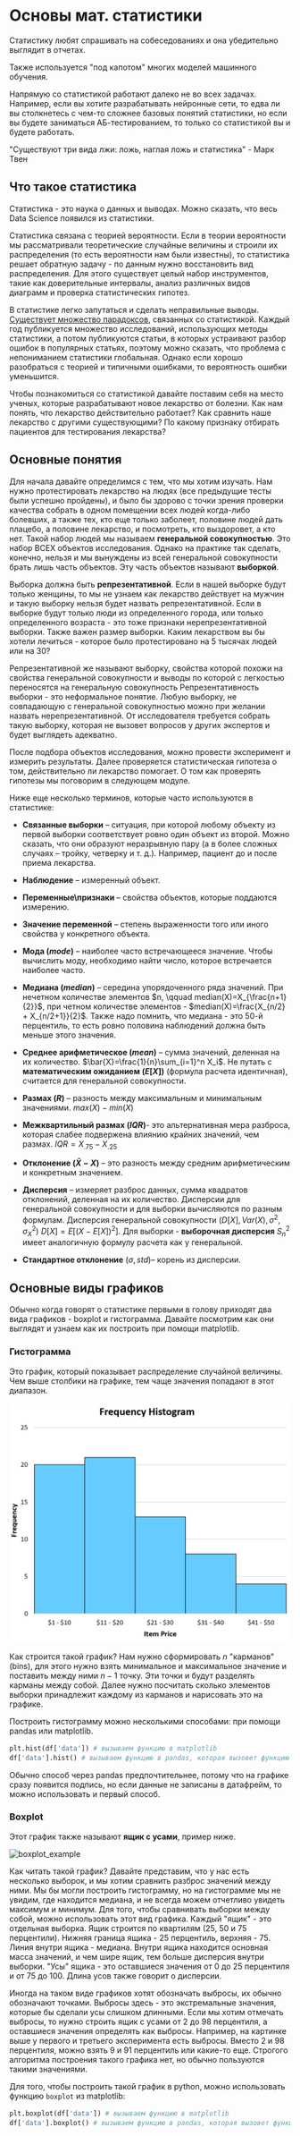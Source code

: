 # Основы мат. статистики

Статистику любят спрашивать на собеседованиях и она убедительно выглядит в отчетах.

Также используется "под капотом" многих моделей машинного обучения.

Напрямую со статистикой работают далеко не во всех задачах. Например, если вы хотите разрабатывать нейронные сети, то едва ли вы столкнетесь с чем-то сложнее базовых понятий статистики, но если вы будете заниматься АБ-тестированием, то только со статистикой вы и будете работать.

"Существуют три вида лжи: ложь, наглая ложь и статистика" - Марк Твен

## Что такое статистика

Статистика - это наука о данных и выводах. Можно сказать, что весь Data Science появился из статистики.

Статистика связана с теорией вероятности. Если в теории вероятности мы рассматривали теоретические случайные величины и строили их распределения (то есть вероятности нам были известны), то статистика решает обратную задачу - по данным нужно восстановить вид распределения. Для этого существует целый набор инструментов, такие как доверительные интервалы, анализ различных видов диаграмм и проверка статистических гипотез.

В статистике легко запутаться и сделать неправильные выводы. [Существует множество парадоксов](https://habr.com/ru/company/otus/blog/555980/), связанных со статистикой. Каждый год публикуется множество исследований, использующих методы статистики, а потом публикуются статьи, в которых устраивают разбор ошибок в популярных статьях, поэтому можно сказать, что проблема с непониманием статистики глобальная. Однако если хорошо разобраться с теорией и типичными ошибками, то вероятность ошибки уменьшится.

Чтобы познакомиться со статистикой давайте поставим себя на место ученых, которые разрабатывают новое лекарство от болезни. Как нам понять, что лекарство действительно работает? Как сравнить наше лекарство с другими существующими? По какому признаку отбирать пациентов для тестирования лекарства?

## Основные понятия

Для начала давайте определимся с тем, что мы хотим изучать. Нам нужно протестировать лекарство на людях (все предыдущие тесты были успешно пройдены), и было бы здорово с точки зрения проверки качества собрать в одном помещении всех людей когда-либо болевших, а также тех, кто еще только заболеет, половине людей дать плацебо, а половине лекарство, и посмотреть, кто выздоровет, а кто нет. Такой набор людей мы называем **генеральной совокупностью**. Это набор ВСЕХ объектов исследования. Однако на практике так сделать, конечно, нельзя и мы вынуждены из всей генеральной совокупности брать лишь часть объектов. Эту часть объектов называют **выборкой**.

Выборка должна быть **репрезентативной**. Если в нашей выборке будут только женщины, то мы не узнаем как лекарство действует на мужчин и такую выборку нельзя будет назвать репрезентативной. Если в выборке будут только люди из определенного города, или только определенного возраста - это тоже признаки нерепрезентативной выборки. Также важен размер выборки. Каким лекарством вы бы хотели лечиться - которое было протестировано на 5 тысячах людей или на 30?

Репрезентативной же называют выборку, свойства которой похожи на свойства генеральной совокупности и выводы по которой с легкостью переносятся на генеральную совокупность Репрезентативность выборки - это неформальное понятие.  Любую выборку, не совпадающую с генеральной совокупностью можно при желании назвать нерепрезентативной. От исследователя требуется собрать такую выборку, которая не вызовет вопросов у других экспертов и будет выглядеть адекватно.

После подбора объектов исследования, можно провести эксперимент и измерить результаты. Далее проверяется статистическая гипотеза о том, действительно ли лекарство помогает. О том как проверять гипотезы мы поговорим в следующем модуле.

Ниже еще несколько терминов, которые часто используются в статистике:

- **Связанные выборки** – ситуация, при которой любому объекту из первой выборки соответствует ровно один объект из второй. Можно сказать, что они образуют неразрывную пару (а в более сложных случаях – тройку, четверку и т. д.). Например, пациент до и после приема лекарства.

- **Наблюдение** – измеренный объект.

- **Переменные\признаки** – свойства объектов, которые поддаются измерению.

- **Значение переменной** – степень выраженности того или иного свойства у конкретного объекта.

- **Мода ($mode$)** – наиболее часто встречающееся значение. Чтобы вычислить моду, необходимо найти число, которое встречается наиболее часто.

- **Медиана ($median$)** – середина упорядоченного ряда значений. При нечетном количестве элементов $n, \qquad median(X)=X_{\frac{n+1}{2}}$, при четном количестве элементов - $median(X)=\frac{X_{n/2} + X_{n/2+1}}{2}$. Также надо помнить, что медиана - это 50-й перцентиль, то есть ровно половина наблюдений должна быть меньше этого значения.

- **Среднее арифметическое ($mean$)** – сумма значений, деленная на их количество. $\bar{X}=\frac{1}{n}\sum_{i=1}^n X_i$. Не путать с **математическим ожиданием ($E[X]$)** (формула расчета идентичная), считается для генеральной совокупности.

- **Размах ($R$)** – разность между максимальным и минимальным значениями. $max(X)-min(X)$

- **Межквартильный размах ($IQR$)**- это альтернативная мера разброса, которая слабее
подвержена влиянию крайних значений, чем размах. $IQR=X_{.75}-X_{.25}$

- **Отклонение ($\bar{X}-X$)** – это разность между средним арифметическим и конкретным значением.

- **Дисперсия** – измеряет разброс данных, сумма квадратов отклонений, деленная на их количество. Дисперсии для генеральной совокупности и для выборки вычисляются по разным формулам. Дисперсия генеральной совокупности ($D[X], Var(X),\sigma^2,\sigma_X^2$) $D[X]=E[(X-E[X])^2]$. Для выборки - **выборочная дисперсия** $S_n^2$ имеет аналогичную формулу расчета как у генеральной.

- **Стандартное отклонение** ($\sigma,std$)– корень из дисперсии.

## Основные виды графиков

Обычно когда говорят о статистике первыми в голову приходят два вида графиков - boxplot и гистограмма. Давайте посмотрим как они выглядят и узнаем как их построить при помощи matplotlib.

### Гистограмма

Это график, который показывает распределение случайной величины. Чем выше столбики на графике, тем чаще значения попадают в этот диапазон.

![hist](../images/hist.png)

Как строится такой график? Нам нужно сформировать $n$ "карманов" (bins), для этого нужно взять минимальное и максимальное значение и поставить между ними $n-1$ точку. Эти точки и будут разделять карманы между собой. Далее нужно посчитать сколько элементов выборки принадлежит каждому из карманов и нарисовать это на графике.

Построить гистограмму можно несколькими способами: при помощи pandas или matplotlib.

```python
plt.hist(df['data']) # вызываем функцию в matplotlib
df['data'].hist() # вызываем функцию в pandas, которая вызовет функцию в matplotlib
```

Обычно способ через pandas предпочтительнее, потому что на графике сразу появится подпись, но если данные не записаны в датафрейм, то можно использовать и первый способ.

### Boxplot

Этот график также называют **ящик с усами**, пример ниже.

![boxplot_example](https://upload.wikimedia.org/wikipedia/commons/thumb/f/fa/Michelsonmorley-boxplot.svg/1280px-Michelsonmorley-boxplot.svg.png)

Как читать такой график? Давайте представим, что у нас есть несколько выборок, и мы хотим сравнить разброс значений между ними. Мы бы могли построить гистограмму, но на гистограмме мы не увидим, где находится медиана, и не всегда можем отчетливо увидеть максимум и минимум. Для того, чтобы сравнивать выборки между собой, можно использовать этот вид графика. Каждый "ящик" - это отдельная выборка. Ящик строится по квартилям (25, 50 и 75 перцентили). Нижняя граница ящика - 25 перцентиль, верхняя - 75. Линия внутри ящика - медиана. Внутри ящика находится основная масса значений, и чем шире ящик, тем больше дисперсия внутри выборки. "Усы" ящика - это оставшиеся значения от 0 до 25 перцентиля и от 75 до 100. Длина усов также говорит о дисперсии.

Иногда на таком виде графиков хотят обозначать выбросы, их обычно обозначают точками. Выбросы здесь - это экстремальные значения, которые бы сделали усы слишком длинными. Если мы хотим отмечать выбросы, то нужно строить ящик с усами от 2 до 98 перцентиля, а оставшиеся значения определять как выбросы. Например, на картинке выше у первого и третьего эксперимента есть выбросы. Вместо 2 и 98 перцентиля, можно взять 9 и 91 перцентиль или какие-то еще. Строгого алгоритма построения такого графика нет, но обычно пользуются такими значениями.

Для того, чтобы построить такой график в python, можно использовать функцию `boxplot` из matplotlib:

```python
plt.boxplot(df['data']) # вызываем функцию в matplotlib
df['data'].boxplot() # вызываем функцию в pandas, которая вызовет функцию в matplotlib
```
